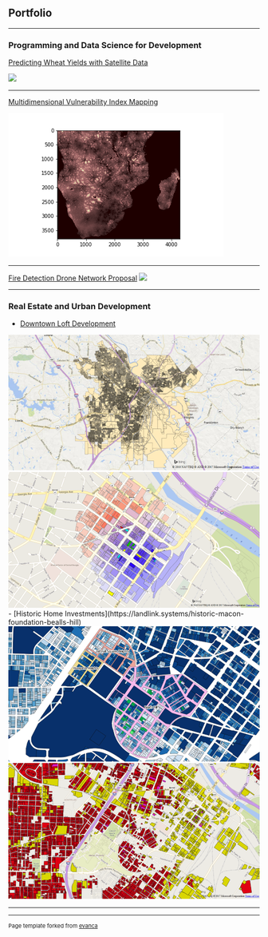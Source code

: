 ## Portfolio

---

### Programming and Data Science for Development

[Predicting Wheat Yields with Satellite Data](/sample_page)

<img src="https://precisionagricultu.re/wp-content/uploads/2013/12/Fields-620x330.png"/>

---
[Multidimensional Vulnerability Index Mapping](https://github.com/AaronScherf/Human_Mobility_Project/blob/master/code/Vulnerability_PCA.ipynb)

<img src="https://github.com/AaronScherf/Human_Mobility_Project/blob/master/travel_time_proc.png"/>

---
[Fire Detection Drone Network Proposal](https://www.fire.ca.gov/)
<img src="https://media1.s-nbcnews.com/j/newscms/2017_46/2226401/171114-wildfire-drone-mn-1600_4de600d372548c7a84554b27ac193ab8.fit-2000w.jpg"/>

---

### Real Estate and Urban Development

- [Downtown Loft Development](https://landlink.systems/macon-loft-developments)
<img src="images/Macon+City+Limits+Parcels.png?raw=true"/>
<img src="images/Spillover+Overlap+Dannenberg+and+Cotton+Ave.png?raw=true"/>
- [Historic Home Investments](https://landlink.systems/historic-macon-foundation-bealls-hill)
<img src="images/Neighborhoods+with+HMF+Prop+and+Values+16.png?raw=true"/>
<img src="images/Zoning+Parcels+overlay.png?raw=true"/>


---




---
<p style="font-size:11px">Page template forked from <a href="https://github.com/evanca/quick-portfolio">evanca</a></p>
<!-- Remove above link if you don't want to attibute -->
